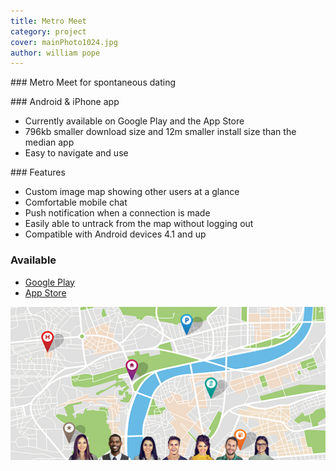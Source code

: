 ```yaml
---
title: Metro Meet
category: project
cover: mainPhoto1024.jpg
author: william pope
---
```


### Metro Meet for spontaneous dating
 
### Android & iPhone app
* Currently available on Google Play and the App Store
* 796kb smaller download size and 12m smaller install size than the median app
* Easy to navigate and use 

### Features
* Custom image map showing other users at a glance
* Comfortable mobile chat
* Push notification when a connection is made
* Easily able to untrack from the map without logging out 
* Compatible with Android devices 4.1 and up

### Available
* [Google Play](https://play.google.com/store/apps/details?id=com.ubermeets)
* [App Store](https://apps.apple.com/us/app/id1516134474)


![app pic](./mainPhoto1024.jpg)

